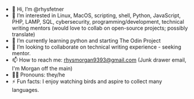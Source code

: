 - 👋 Hi, I’m @rhysfetner
- 👀 I’m interested in Linux, MacOS, scripting, shell, Python, JavaScript, PHP, LAMP, SQL, cybersecurity, programming/development, technical writing mentors (would love to collab on open-source projects; possibly translate)
- 🌱 I’m currently learning python and starting The Odin Project
- 💞️ I’m looking to collaborate on technical writing experience - seeking mentor. 
- 📫 How to reach me: rhysmorgan9393@gmail.com (Junk drawer email, I'm Morgan off the main)
- 🏳️‍⚧️ Pronouns: they/he 
- ⚡ Fun facts: I enjoy watching birds and aspire to collect many languages.
<!---
rhysfetner/rhysfetner is a ✨ special ✨ repository because its `README.md` (this file) appears on your GitHub profile.
You can click the Preview link to take a look at your changes.
--->
